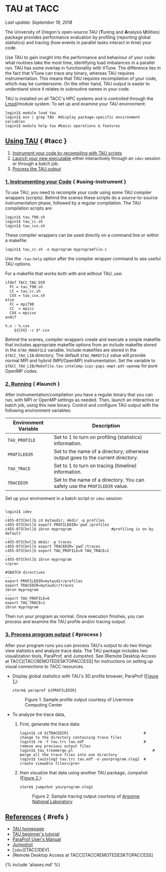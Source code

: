 # TAU at TACC
*Last update: September 19, 2018*

The University of Oregon's open-source TAU (**T**uning and **A**nalysis **U**tilities) package provides performance evaluation by profiling (reporting global statistics) and tracing (how events in parallel tasks interact in time) your code.  

Use TAU to gain insight into the performance and behaviour of your code: what routines take the most time, identifying load imbalances in a parallel run. TAU has some overlap in functionality with VTune. The difference lies in the fact that VTune can trace any binary, whereas TAU requires instrumentation. This means that TAU requires recompilation of your code, which may be cumbersome. On the other hand, TAU output is easier to understand since it relates to subroutine names in your code. 

TAU is installed on all TACC's HPC systems and is controlled through the [Lmod](https://www.tacc.utexas.edu/research-development/tacc-projects/lmod)/module system.  To set up and examine your TAU environment:

``` cmd-line
login1$ module load tau
login1$ env | grep TAU	#display package-specific environment variables
login1$ module help tau	#basic operations & features
```

## [Using TAU](#tacc) { #tacc }

1. [Instrument your code by recompiling with TAU scripts](#instrument)
2. [Launch your new executable](#launch) either interactively through an `idev` session or through a batch job.
3. [Process the TAU output](#process)

### [1. Instrumenting your Code](#using-instrument) { #using-instrument }

To use TAU, you need to recompile your code using some TAU compiler wrappers (scripts). Behind the scenes these scripts do a source-to-source instrumentation phase, followed by a regular compilation. The TAU compilation scripts are:

``` cmd-line
login1$ tau_f90.sh
login1$ tau_cc.sh
login1$ tau_cxx.sh
```

These compiler wrappers can be used directly on a command line or within a makefile:

``` cmd-line
login1$ tau_cc.sh -o myprogram myprogramfile.c
```

Use the `-tau:help` option after the compiler wrapper command to see useful TAU options.

For a makefile that works both with and without TAU, use:

``` syntax
ifdef TACC_TAU_DIR
  FC = tau_f90.sh
  CC = tau_cc.sh
  CXX = tau_cxx.sh
else
  FC = mpif90
  CC  = mpicc
  CXX = mpicxx
endif

%.o : %.cxx
	${CXX} -c $*.cxx
```

Behind the scenes, compiler wrappers create and execute a simple makefile that includes appropriate makefile options from an include makefile stored in the `$TAU_MAKEFILE` variable. Include makefiles are stored in the `$TACC_TAU_LIB` directory. The default `$TAU_MAKEFILE` value  will provide normal MPI and hybrid (MPI/OpenMP) instrumentation. Set the variable to `$TACC_TAU_LIB/Makefile.tau-intelomp-icpc-papi-ompt-pdt-openmp` for pure OpenMP codes.




### [2. Running](#launch) { #launch }

After instrumentation/compilation you have a regular binary that you can run, with MPI or OpenMP settings as needed. Then, launch an interactive or batch job, using this new binary. Control and configure TAU output with the following environment variables:

Environment Variable | Description
--- | ---
`TAU_PROFILE` 	| Set to 1 to turn on profiling (statistics) information.
`PROFILEDIR` 		| Set to the name of a directory; otherwise output goes to the current directory.
`TAU_TRACE` 		| Set to 1 to turn on tracing (timeline) information.
`TRACEDIR` 		| Set to the name of a directory. You can safely use the `PROFILEDIR` value.</pre>


Set up your environment in a batch script or `idev` session: 

``` cmd-line

login1$ idev
...
c455-073[knl]$ cd mytaudir; mkdir -p profiles
c455-073[knl]$ export PROFILEDIR=`pwd`/profiles
c455-073[knl]$ ibrun myprogram					#profiling is on by default
...
c455-073[knl]$ mkdir -p traces
c455-073[knl]$ export TRACEDIR=`pwd`/traces
c455-073[knl]$ export TAU_PROFILE=0 TAU_TRACE=1
...
c455-073[knl]$ ibrun myprogram
</pre>
```

``` job-script
#SBATCH directives
...
export PROFILEDIR=mytaudir/profiles
export TRACEDIR=mytaudir/traces
ibrun myprogram
...
export TAU_PROFILE=0
export TAU_TRACE=1
ibrun myprogram
```

Then run your program as normal.  Once execution finishes, you can process and examine the TAU profile and/or tracing output.


### [3. Process program output](#process) { #process }

After your program runs you can process TAU's output to do two things: view statistics and analyze trace data.  The TAU package includes two visualization tools, ParaProf, and Jumpshot.  See [Remote Desktop Access at TACC][TACCREMOTEDESKTOPACCESS] for instructions on setting up visual connections to TACC resources.

* Display global statistics with TAU's 3D profile browser, ParaProf ([Figure 1.](#figure1)):

	``` cmd-line
	xterm$ paraprof ${PROFILEDIR}
	```

	<figure id="figure1">
	<img alt="" src="../../imgs/software/TAU-1.gif">
	<figcaption>Figure 1. Sample profile output courtesy of Livermore Computing Center</figcaption></figure>


* To analyze the trace data,

	1. First, generate the trace data: 

		``` cmd-line
		login1$ cd ${TRACEDIR}									# change to the directory containing trace files
		login1$ rm -f tau.trc tau.edf							# remove any previous output files
		login1$ tau_treemerge.pl									# merge all the trace files into one directory	
		login1$ tau2slog2 tau.trc tau.edf -o yourprogram.slog2	# create viewable files</pre>
		```

	1. then visualize that data using another TAU package, Jumpshot ([Figure 2.](#figure2)): 

		``` cmd-line
		xterm$ jumpshot yourprogram.slog2
		```

		<figure id="figure2"><img alt="" src="../../imgs/software/TAU-2.png">
		<figcaption>Figure 2. Sample tracing output courtesy of <a href="http://www.mcs.anl.gov/research/projects/perfvis/pic/js4_timeline_preview_zoomed.png">Argonne National Laboratory</a></figcaption></figure>


## [References](#refs) { #refs }

* [TAU homepage](https://www.cs.uoregon.edu/research/tau/home.php)
* [TAU beginner's tutorial](http://tau.uoregon.edu/tau.ppt)
* [ParaProf User's Manual](https://www.cs.uoregon.edu/research/tau/docs/paraprof/)
* [Jumpshot](https://www.cs.uoregon.edu/research/tau/docs/newguide/bk01ch04s03.html)
* [`idev`][TACCIDEV]
* [Remote Desktop Access at TACC][TACCREMOTEDESKTOPACCESS]

{% include 'aliases.md' %}


